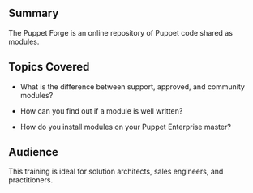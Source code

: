 ## Summary
The Puppet Forge is an online repository of Puppet code shared as modules.

## Topics Covered
* What is the difference between support, approved, and community modules?

* How can you find out if a module is well written?

* How do you install modules on your Puppet Enterprise master?

## Audience
This training is ideal for solution architects, sales engineers, and practitioners.